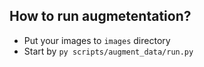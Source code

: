 ## How to run augmetentation?
- Put your images to `images` directory
- Start by ```py scripts/augment_data/run.py```
